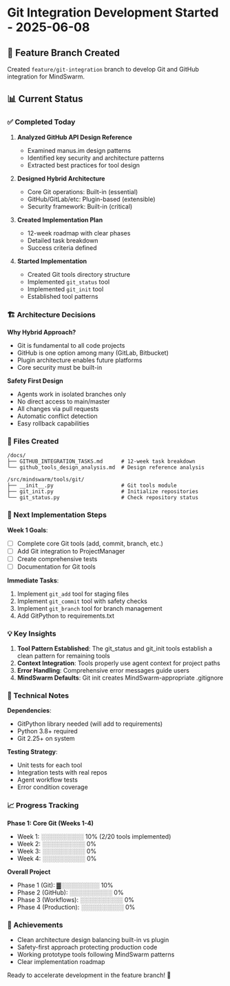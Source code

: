 # Git Integration Development Started - 2025-06-08

## 🚀 Feature Branch Created
Created `feature/git-integration` branch to develop Git and GitHub integration for MindSwarm.

## 📊 Current Status

### ✅ Completed Today
1. **Analyzed GitHub API Design Reference**
   - Examined manus.im design patterns
   - Identified key security and architecture patterns
   - Extracted best practices for tool design

2. **Designed Hybrid Architecture**
   - Core Git operations: Built-in (essential)
   - GitHub/GitLab/etc: Plugin-based (extensible)
   - Security framework: Built-in (critical)

3. **Created Implementation Plan**
   - 12-week roadmap with clear phases
   - Detailed task breakdown
   - Success criteria defined

4. **Started Implementation**
   - Created Git tools directory structure
   - Implemented `git_status` tool
   - Implemented `git_init` tool
   - Established tool patterns

### 🏗️ Architecture Decisions

**Why Hybrid Approach?**
- Git is fundamental to all code projects
- GitHub is one option among many (GitLab, Bitbucket)
- Plugin architecture enables future platforms
- Core security must be built-in

**Safety First Design**
- Agents work in isolated branches only
- No direct access to main/master
- All changes via pull requests
- Automatic conflict detection
- Easy rollback capabilities

### 📁 Files Created
```
/docs/
├── GITHUB_INTEGRATION_TASKS.md      # 12-week task breakdown
└── github_tools_design_analysis.md  # Design reference analysis

/src/mindswarm/tools/git/
├── __init__.py                      # Git tools module
├── git_init.py                      # Initialize repositories
└── git_status.py                    # Check repository status
```

### 🎯 Next Implementation Steps

**Week 1 Goals**:
- [ ] Complete core Git tools (add, commit, branch, etc.)
- [ ] Add Git integration to ProjectManager
- [ ] Create comprehensive tests
- [ ] Documentation for Git tools

**Immediate Tasks**:
1. Implement `git_add` tool for staging files
2. Implement `git_commit` tool with safety checks
3. Implement `git_branch` tool for branch management
4. Add GitPython to requirements.txt

### 💡 Key Insights

1. **Tool Pattern Established**: The git_status and git_init tools establish a clean pattern for remaining tools
2. **Context Integration**: Tools properly use agent context for project paths
3. **Error Handling**: Comprehensive error messages guide users
4. **MindSwarm Defaults**: Git init creates MindSwarm-appropriate .gitignore

### 🔧 Technical Notes

**Dependencies**:
- GitPython library needed (will add to requirements)
- Python 3.8+ required
- Git 2.25+ on system

**Testing Strategy**:
- Unit tests for each tool
- Integration tests with real repos
- Agent workflow tests
- Error condition coverage

### 📈 Progress Tracking

**Phase 1: Core Git (Weeks 1-4)**
- Week 1: ░░░░░░░░░░ 10% (2/20 tools implemented)
- Week 2: ░░░░░░░░░░ 0%
- Week 3: ░░░░░░░░░░ 0%
- Week 4: ░░░░░░░░░░ 0%

**Overall Project**
- Phase 1 (Git): ▓░░░░░░░░░ 10%
- Phase 2 (GitHub): ░░░░░░░░░░ 0%
- Phase 3 (Workflows): ░░░░░░░░░░ 0%
- Phase 4 (Production): ░░░░░░░░░░ 0%

### 🌟 Achievements
- Clean architecture design balancing built-in vs plugin
- Safety-first approach protecting production code
- Working prototype tools following MindSwarm patterns
- Clear implementation roadmap

Ready to accelerate development in the feature branch! 🚀